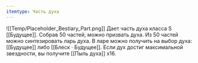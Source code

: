 ```yaml
---
itemtype: Часть духа
---
```

![[Temp/Placeholder_Bestiary_Part.png]]
Дает часть духа класса S [[Будущее]]. Собрав 50 частей, можно призвать духа. Из 50 частей можно синтезировать ларь духа. В ларе можно получить на выбор духа: [[Будущее]] либо [[Блеск · Будущее]]. Если дух достиг максимальной звездности, вы получите [[Пыль духа]] х16.
